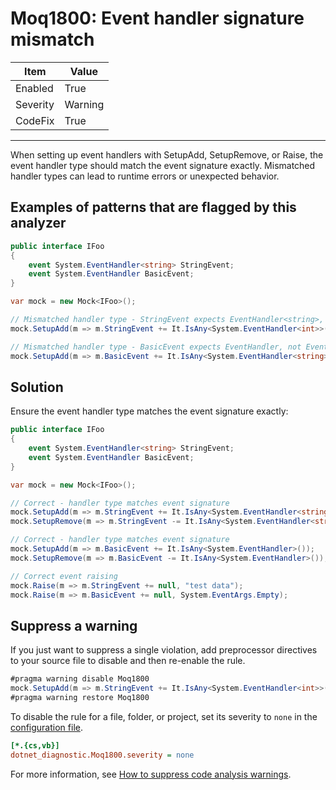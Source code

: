 # Moq1800: Event handler signature mismatch

| Item     | Value   |
| -------- | ------- |
| Enabled  | True    |
| Severity | Warning |
| CodeFix  | True    |
---

When setting up event handlers with SetupAdd, SetupRemove, or Raise, the event handler type should match the event signature exactly. Mismatched handler types can lead to runtime errors or unexpected behavior.

## Examples of patterns that are flagged by this analyzer

```csharp
public interface IFoo
{
    event System.EventHandler<string> StringEvent;
    event System.EventHandler BasicEvent;
}

var mock = new Mock<IFoo>();

// Mismatched handler type - StringEvent expects EventHandler<string>, not EventHandler<int>
mock.SetupAdd(m => m.StringEvent += It.IsAny<System.EventHandler<int>>()); // Moq1800: Event handler signature mismatch

// Mismatched handler type - BasicEvent expects EventHandler, not EventHandler<string>
mock.SetupAdd(m => m.BasicEvent += It.IsAny<System.EventHandler<string>>()); // Moq1800: Event handler signature mismatch
```

## Solution

Ensure the event handler type matches the event signature exactly:

```csharp
public interface IFoo
{
    event System.EventHandler<string> StringEvent;
    event System.EventHandler BasicEvent;
}

var mock = new Mock<IFoo>();

// Correct - handler type matches event signature
mock.SetupAdd(m => m.StringEvent += It.IsAny<System.EventHandler<string>>());
mock.SetupRemove(m => m.StringEvent -= It.IsAny<System.EventHandler<string>>());

// Correct - handler type matches event signature
mock.SetupAdd(m => m.BasicEvent += It.IsAny<System.EventHandler>());
mock.SetupRemove(m => m.BasicEvent -= It.IsAny<System.EventHandler>());

// Correct event raising
mock.Raise(m => m.StringEvent += null, "test data");
mock.Raise(m => m.BasicEvent += null, System.EventArgs.Empty);
```

## Suppress a warning

If you just want to suppress a single violation, add preprocessor directives to
your source file to disable and then re-enable the rule.

```csharp
#pragma warning disable Moq1800
mock.SetupAdd(m => m.StringEvent += It.IsAny<System.EventHandler<int>>()); // Moq1800: Event handler signature mismatch
#pragma warning restore Moq1800
```

To disable the rule for a file, folder, or project, set its severity to `none`
in the
[configuration file](https://learn.microsoft.com/en-us/dotnet/fundamentals/code-analysis/configuration-files).

```ini
[*.{cs,vb}]
dotnet_diagnostic.Moq1800.severity = none
```

For more information, see
[How to suppress code analysis warnings](https://learn.microsoft.com/en-us/dotnet/fundamentals/code-analysis/suppress-warnings).